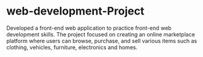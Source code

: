 # web-development-Project
Developed a front-end web application to practice front-end web development skills. The project focused on creating an online marketplace platform where users can browse, purchase, and sell various items such as clothing, vehicles, furniture, electronics and homes.
